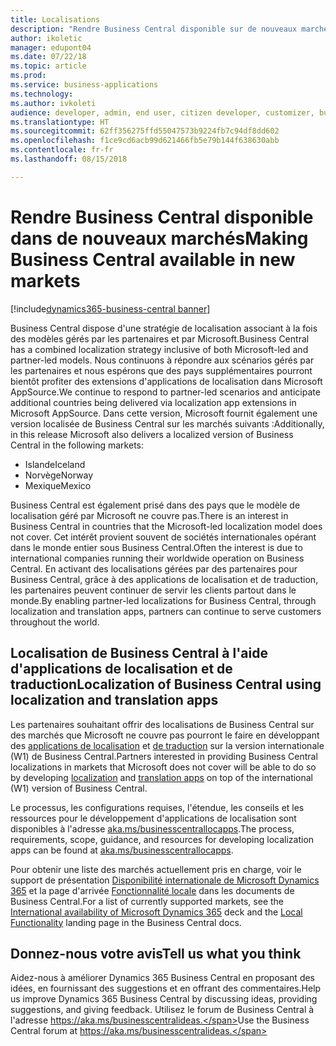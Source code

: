 ```yaml
---
title: Localisations
description: "Rendre Business Central disponible sur de nouveaux marchés"
author: ikoletic
manager: edupont04
ms.date: 07/22/18
ms.topic: article
ms.prod: 
ms.service: business-applications
ms.technology: 
ms.author: ivkoleti
audience: developer, admin, end user, citizen developer, customizer, business analyst, IT pro
ms.translationtype: HT
ms.sourcegitcommit: 62ff356275ffd55047573b9224fb7c94df8dd602
ms.openlocfilehash: f1ce9cd6acb99d621466fb5e79b144f638630abb
ms.contentlocale: fr-fr
ms.lasthandoff: 08/15/2018

---
```


# <a name="making-business-central-available-in-new-markets"></a><span data-ttu-id="a29a7-103">Rendre Business Central disponible dans de nouveaux marchés</span><span class="sxs-lookup"><span data-stu-id="a29a7-103">Making Business Central available in new markets</span></span>

[!include[dynamics365-business-central banner](../includes/dynamics365-business-central.md)]



<span data-ttu-id="a29a7-104">Business Central dispose d'une stratégie de localisation associant à la fois des modèles gérés par les partenaires et par Microsoft.</span><span class="sxs-lookup"><span data-stu-id="a29a7-104">Business Central has a combined localization strategy inclusive of both Microsoft-led and partner-led models.</span></span> <span data-ttu-id="a29a7-105">Nous continuons à répondre aux scénarios gérés par les partenaires et nous espérons que des pays supplémentaires pourront bientôt profiter des extensions d'applications de localisation dans Microsoft AppSource.</span><span class="sxs-lookup"><span data-stu-id="a29a7-105">We continue to respond to partner-led scenarios and anticipate additional countries being delivered via localization app extensions in Microsoft AppSource.</span></span> <span data-ttu-id="a29a7-106">Dans cette version, Microsoft fournit également une version localisée de Business Central sur les marchés suivants :</span><span class="sxs-lookup"><span data-stu-id="a29a7-106">Additionally, in this release Microsoft also delivers a localized version of Business Central in the following markets:</span></span>

- <span data-ttu-id="a29a7-107">Islande</span><span class="sxs-lookup"><span data-stu-id="a29a7-107">Iceland</span></span>
- <span data-ttu-id="a29a7-108">Norvège</span><span class="sxs-lookup"><span data-stu-id="a29a7-108">Norway</span></span>
- <span data-ttu-id="a29a7-109">Mexique</span><span class="sxs-lookup"><span data-stu-id="a29a7-109">Mexico</span></span>

<span data-ttu-id="a29a7-110">Business Central est également prisé dans des pays que le modèle de localisation géré par Microsoft ne couvre pas.</span><span class="sxs-lookup"><span data-stu-id="a29a7-110">There is an interest in Business Central in countries that the Microsoft-led localization model does not cover.</span></span> <span data-ttu-id="a29a7-111">Cet intérêt provient souvent de sociétés internationales opérant dans le monde entier sous Business Central.</span><span class="sxs-lookup"><span data-stu-id="a29a7-111">Often the interest is due to international companies running their worldwide operation on Business Central.</span></span> <span data-ttu-id="a29a7-112">En activant des localisations gérées par des partenaires pour Business Central, grâce à des applications de localisation et de traduction, les partenaires peuvent continuer de servir les clients partout dans le monde.</span><span class="sxs-lookup"><span data-stu-id="a29a7-112">By enabling partner-led localizations for Business Central, through localization and translation apps, partners can continue to serve customers throughout the world.</span></span>  

## <a name="localization-of-business-central-using-localization-and-translation-apps"></a><span data-ttu-id="a29a7-113">Localisation de Business Central à l'aide d'applications de localisation et de traduction</span><span class="sxs-lookup"><span data-stu-id="a29a7-113">Localization of Business Central using localization and translation apps</span></span>
<span data-ttu-id="a29a7-114">Les partenaires souhaitant offrir des localisations de Business Central sur des marchés que Microsoft ne couvre pas pourront le faire en développant des [applications de localisation](https://aka.ms/businesscentrallocapps) et [de traduction](/dynamics365/business-central/dev-itpro/developer/devenv-work-with-translation-files#translation-and-localization-apps) sur la version internationale (W1) de Business Central.</span><span class="sxs-lookup"><span data-stu-id="a29a7-114">Partners interested in providing Business Central localizations in markets that Microsoft does not cover will be able to do so by developing [localization](https://aka.ms/businesscentrallocapps) and [translation apps](/dynamics365/business-central/dev-itpro/developer/devenv-work-with-translation-files#translation-and-localization-apps) on top of the international (W1) version of Business Central.</span></span>

<span data-ttu-id="a29a7-115">Le processus, les configurations requises, l'étendue, les conseils et les ressources pour le développement d'applications de localisation sont disponibles à l'adresse [aka.ms/businesscentrallocapps](//aka.ms/businesscentrallocapps).</span><span class="sxs-lookup"><span data-stu-id="a29a7-115">The process, requirements, scope, guidance, and resources for developing localization apps can be found at [aka.ms/businesscentrallocapps](//aka.ms/businesscentrallocapps).</span></span>  

<span data-ttu-id="a29a7-116">Pour obtenir une liste des marchés actuellement pris en charge, voir le support de présentation [Disponibilité internationale de Microsoft Dynamics 365](https://docs.microsoft.com/dynamics365/get-started/availability) et la page d'arrivée [Fonctionnalité locale](/dynamics365/business-central/about-localization) dans les documents de Business Central.</span><span class="sxs-lookup"><span data-stu-id="a29a7-116">For a list of currently supported markets, see the [International availability of Microsoft Dynamics 365](https://docs.microsoft.com/dynamics365/get-started/availability) deck and the [Local Functionality](/dynamics365/business-central/about-localization) landing page in the Business Central docs.</span></span>

<!--
## Status
### Availability
Cloud, on-premises, hybrid
### Regional availability
No regional restrictions.
-->

## <a name="tell-us-what-you-think"></a><span data-ttu-id="a29a7-117">Donnez-nous votre avis</span><span class="sxs-lookup"><span data-stu-id="a29a7-117">Tell us what you think</span></span>
<span data-ttu-id="a29a7-118">Aidez-nous à améliorer Dynamics 365 Business Central en proposant des idées, en fournissant des suggestions et en offrant des commentaires.</span><span class="sxs-lookup"><span data-stu-id="a29a7-118">Help us improve Dynamics 365 Business Central by discussing ideas, providing suggestions, and giving feedback.</span></span> <span data-ttu-id="a29a7-119">Utilisez le forum de Business Central à l'adresse https://aka.ms/businesscentralideas.</span><span class="sxs-lookup"><span data-stu-id="a29a7-119">Use the Business Central forum at https://aka.ms/businesscentralideas.</span></span>


